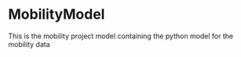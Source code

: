 # MobilityModel
This is the mobility project model containing the python model for the mobility data
